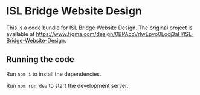 
  # ISL Bridge Website Design

  This is a code bundle for ISL Bridge Website Design. The original project is available at https://www.figma.com/design/0BPAccVrlwEpvo0Locj3aH/ISL-Bridge-Website-Design.

  ## Running the code

  Run `npm i` to install the dependencies.

  Run `npm run dev` to start the development server.
  